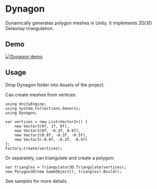 Dynagon
=======

Dynamically generates polygon meshes in Unity. It implements 2D/3D Delaunay triangulation.


Demo
----

[![Dynagon demo](http://img.youtube.com/vi/w4kD1Ezzt0c/0.jpg)](https://www.youtube.com/watch?v=w4kD1Ezzt0c)


Usage
-----

Drop Dynagon folder into Assets of the project.

Can create meshes from vertices:


```
using UnityEngine;
using System.Collections.Generic;
using Dynagon;

var vertices = new List<Vector3>() {
    new Vector3(0f, 1f, 0f),
    new Vector3(0f, -0.3f, 0.9f),
    new Vector3(0.8f, -0.3f, -0.5f),
    new Vector3(-0.8f, -0.3f, -0.5f)
};
Factory.Create(vertices);
```

Or separately, can triangulate and create a polygon:

```
var triangles = Triangulator3D.Triangulate(vertices);
new Polygon3D(new GameObject(), triangles).Build();
```

See samples for more details.

